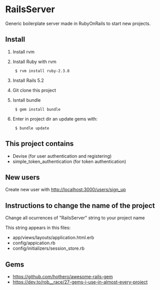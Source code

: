 # RailsServer

Generic boilerplate server made in RubyOnRails to start new projects.

## Install

1. Install rvm

2. Install Ruby with rvm

		$ rvm install ruby-2.3.8

3. Install Rails 5.2

4. Git clone this project

5. Isntall bundle

		$ gem install bundle

6. Enter in project dir an update gems with:

		$ bundle update


## This project contains

- Devise (for user authentication and registering)
- simple\_token\_authentication (for token authentication)


## New users

Create new user with [http://localhost:3000/users/sign_up](http://localhost:3000/users/sign_up)

## Instructions to change the name of the project

Change all ocurrences of "RailsServer" string to your project name

This string appears in this files:
- app/views/layouts/application.html.erb
- config/appication.rb
- config/initializers/session\_store.rb




## Gems
- https://github.com/hothero/awesome-rails-gem
- https://dev.to/rob__race/27-gems-i-use-in-almost-every-project